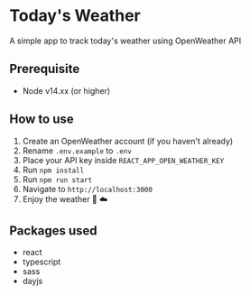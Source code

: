 # Today's Weather

A simple app to track today's weather using OpenWeather API

## Prerequisite

- Node v14.xx (or higher)

## How to use

1. Create an OpenWeather account (if you haven't already)
2. Rename `.env.example` to `.env`
3. Place your API key inside `REACT_APP_OPEN_WEATHER_KEY`
4. Run `npm install`
5. Run `npm run start`
6. Navigate to `http://localhost:3000`
7. Enjoy the weather 🎉 ☁️

## Packages used

- react
- typescript
- sass
- dayjs
